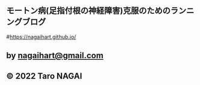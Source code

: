 ## モートン病(足指付根の神経障害)克服のためのランニングブログ

#https://nagaihart.github.io/

## by nagaihart@gmail.com

## © 2022 Taro NAGAI
